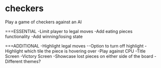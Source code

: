 # checkers
 Play a game of checkers against an AI

===ESSENTIAL
-Limit player to legal moves
-Add eating pieces functionality
-Add winning/losing state 

===ADDITIONAL
-Highlight legal moves
--Option to turn off highlight
-Highlight which tile the piece is hovering over
-Play against CPU
-Title Screen
-Victory Screen
-Showcase lost pieces on either side of the board
-Different themes?

